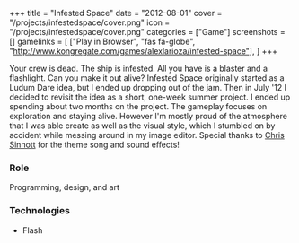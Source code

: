 +++
title = "Infested Space"
date = "2012-08-01"
cover = "/projects/infestedspace/cover.png"
icon = "/projects/infestedspace/cover.png"
categories = ["Game"]
screenshots = []
gamelinks = [
    ["Play in Browser", "fas fa-globe", "http://www.kongregate.com/games/alexlarioza/infested-space"],
]
+++

Your crew is dead. The ship is infested. All you have is a blaster and a flashlight. Can you make it out alive? Infested Space originally started as a Ludum Dare idea, but I ended up dropping out of the jam. Then in July '12 I decided to revisit the idea as a short, one-week summer project. I ended up spending about two months on the project. The gameplay focuses on exploration and staying alive. However I'm mostly proud of the atmosphere that I was able create as well as the visual style, which I stumbled on by accident while messing around in my image editor. Special thanks to [Chris Sinnott](http://www.sinnottsoundworks.com/) for the theme song and sound effects!

### Role
Programming, design, and art

### Technologies
* Flash
